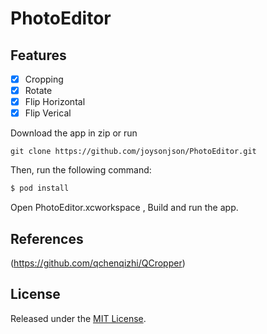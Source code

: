 # PhotoEditor

## Features

- [x] Cropping
- [x] Rotate
- [x] Flip Horizontal
- [x] Flip Verical

Download the app in zip or run

```
git clone https://github.com/joysonjson/PhotoEditor.git
```

Then, run the following command:

```bash
$ pod install
```

Open PhotoEditor.xcworkspace , Build and run the app.

## References

(https://github.com/qchenqizhi/QCropper)

## License

Released under the [MIT License](http://www.opensource.org/licenses/MIT).
